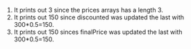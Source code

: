 1. It prints out 3 since the prices arrays has a length 3. 
2. It prints out 150 since discounted was updated the last with 300*0.5=150. 
3. It prints out 150 sinces finalPrice was updated the last with 300*0.5=150. 